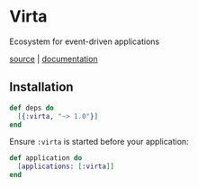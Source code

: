 # Virta
Ecosystem for event-driven applications

[source](https://github.com/sarat1669/virta) | [documentation](https://hexdocs.pm/virta/Virta.html)

## Installation

```elixir
def deps do
  [{:virta, "~> 1.0"}]
end
```

Ensure `:virta` is started before your application:
```elixir
def application do
  [applications: [:virta]]
end
```